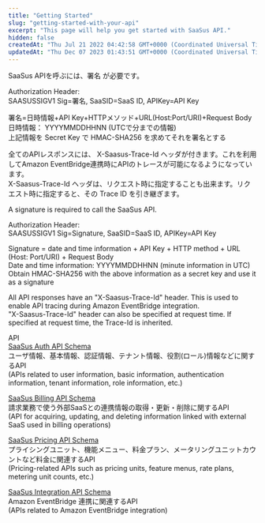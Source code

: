 ```yaml
---
title: "Getting Started"
slug: "getting-started-with-your-api"
excerpt: "This page will help you get started with SaaSus API."
hidden: false
createdAt: "Thu Jul 21 2022 04:42:58 GMT+0000 (Coordinated Universal Time)"
updatedAt: "Thu Dec 07 2023 01:43:51 GMT+0000 (Coordinated Universal Time)"
---
```

SaaSus APIを呼ぶには、署名 が必要です。

Authorization Header:  
SAASUSSIGV1 Sig=署名, SaaSID=SaaS ID, APIKey=API Key 

署名=日時情報+API Key+HTTPメソッド+URL(Host:Port/URI)+Request Body  
日時情報： YYYYMMDDHHNN (UTCで分までの情報)  
上記情報を Secret Key で HMAC-SHA256 を求めてそれを署名とする

全てのAPIレスポンスには、 X-Saasus-Trace-Id ヘッダが付きます。これを利用してAmazon EventBridge連携時にAPIのトレースが可能になるようになっています。  
X-Saasus-Trace-Id ヘッダは、リクエスト時に指定することも出来ます。リクエスト時に指定すると、その Trace ID を引き継ぎます。

A signature is required to call the SaaSus API.

Authorization Header:  
SAASUSSIGV1 Sig=Signature, SaaSID=SaaS ID, APIKey=API Key

Signature = date and time information + API Key + HTTP method + URL (Host: Port/URI) + Request Body  
Date and time information: YYYYMMDDHHNN (minute information in UTC)  
Obtain HMAC-SHA256 with the above information as a secret key and use it as a signature

All API responses have an "X-Saasus-Trace-Id" header. This is used to enable API tracing during Amazon EventBridge integration.  
"X-Saasus-Trace-Id" header can also be specified at request time. If specified at request time, the Trace-Id is inherited.

API  
[SaaSus Auth API Schema](./auth-api)  
ユーザ情報、基本情報、認証情報、テナント情報、役割(ロール)情報などに関するAPI  
(APIs related to user information, basic information, authentication information, tenant information, role information, etc.)

[SaaSus Billing API Schema](./billing-api)  
請求業務で使う外部SaaSとの連携情報の取得・更新・削除に関するAPI  
(API for acquiring, updating, and deleting information linked with external SaaS used in billing operations)

[SaaSus Pricing API Schema](./pricing-api)  
プライシングユニット、機能メニュー、料金プラン、メータリングユニットカウントなど料金に関連するAPI  
(Pricing-related APIs such as pricing units, feature menus, rate plans, metering unit counts, etc.)

[SaaSus Integration API Schema](./integration)  
Amazon EventBridge 連携に関連するAPI  
(APIs related to Amazon EventBridge integration)
